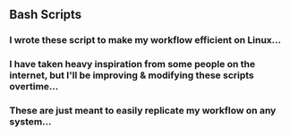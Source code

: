 ## Bash Scripts

### I wrote these script to make my workflow efficient on Linux...

### I have taken heavy inspiration from some people on the internet, but I'll be improving & modifying these scripts overtime...

### These are just meant to easily replicate my workflow on any system...
